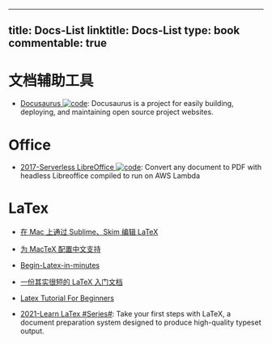 
---
title: Docs-List
linktitle: Docs-List
type: book
commentable: true
---

# 文档辅助工具

- [Docusaurus ![code](https://ng-tech.icu/assets/code.svg)](https://github.com/facebook/docusaurus): Docusaurus is a project for easily building, deploying, and maintaining open source project websites.

# Office

- [2017-Serverless LibreOffice ![code](https://ng-tech.icu/assets/code.svg)](https://github.com/vladgolubev/serverless-libreoffice): Convert any document to PDF with headless Libreoffice compiled to run on AWS Lambda

# LaTex

- [在 Mac 上通过 Sublime、Skim 编辑 LaTeX](http://painterlin.com/2014/08/10/Using-LaTeX-with-Sublime-and-Skim-for-Mac.html)

- [为 MacTeX 配置中文支持](http://liam0205.me/2014/11/02/latex-mactex-chinese-support/)

- [Begin-Latex-in-minutes](https://github.com/VoLuong/Begin-Latex-in-minutes)

- [一份其实很短的 LaTeX 入门文档](http://liam0205.me/2014/09/08/latex-introduction/)

- [Latex Tutorial For Beginners](http://www.latex-tutorial.com/tutorials/beginners/)

- [2021-Learn LaTex #Series#](https://www.learnlatex.org/en/): Take your first steps with LaTeX, a document preparation system designed to produce high-quality typeset output.

    